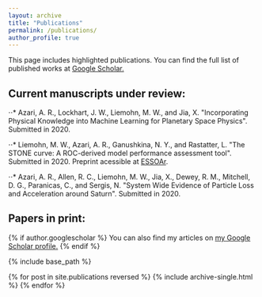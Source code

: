 ```yaml
---
layout: archive
title: "Publications"
permalink: /publications/
author_profile: true
---
```

This page includes highlighted publications. You can find the full list of published works at <a href="https://scholar.google.com/citations?hl=en&user=UdcGQbYAAAAJ"> Google Scholar.</a>

## Current manuscripts under review: 

⋅⋅* Azari, A. R., Lockhart, J. W., Liemohn, M. W., and Jia, X. "Incorporating Physical Knowledge into Machine Learning for Planetary Space Physics". Submitted in 2020.

⋅⋅* Liemohn, M. W., Azari, A. R., Ganushkina, N. Y., and Rastatter, L. "The STONE curve: A ROC-derived model performance assessment tool". Submitted in 2020. Preprint acessible at <a href="https://www.essoar.org/doi/10.1002/essoar.10502020.1"> ESSOAr</a>.

⋅⋅* Azari, A. R., Allen, R. C., Liemohn, M. W., Jia, X., Dewey, R. M., Mitchell, D. G., Paranicas, C., and Sergis, N. "System Wide Evidence of Particle Loss and Acceleration around Saturn". Submitted in 2020.

## Papers in print:

{% if author.googlescholar %}
  You can also find my articles on <u><a href="{{author.googlescholar}}">my Google Scholar profile</a>.</u>
{% endif %}

{% include base_path %}

{% for post in site.publications reversed %}
  {% include archive-single.html %}
{% endfor %}
